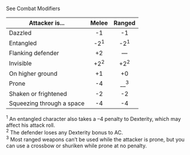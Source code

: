See Combat Modifiers

| **Attacker is...**        |   **Melee**    |   **Ranged**   |
| ------------------------- |:--------------:|:--------------:|
| Dazzled                   |       -1       |       -1       |
| Entangled                 | -2<sup>1</sup> | -2<sup>1</sup> |
| Flanking defender         |       +2       |       —        |
| Invisible                 | +2<sup>2</sup> | +2<sup>2</sup> |
| On higher ground          |       +1       |       +0       |
| Prone                     |       -4       | __<sup>3</sup> |
| Shaken or frightened      |       -2       |       -2       |
| Squeezing through a space |       -4       |       -4       |
<sup>1</sup> An entangled character also takes a –4 penalty to Dexterity, which may affect his attack roll.  
<sup>2</sup> The defender loses any Dexterity bonus to AC.  
<sup>3</sup> Most ranged weapons can’t be used while the attacker is prone, but you can use a crossbow or shuriken while prone at no penalty.